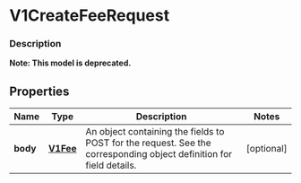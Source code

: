 
# V1CreateFeeRequest

### Description


**Note: This model is deprecated.**

## Properties
Name | Type | Description | Notes
------------ | ------------- | ------------- | -------------
**body** | [**V1Fee**](V1Fee.md) | An object containing the fields to POST for the request.  See the corresponding object definition for field details. |  [optional]



